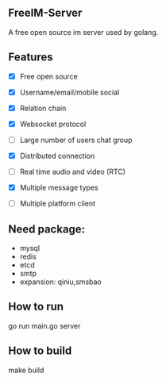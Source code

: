## FreeIM-Server

A free open source im server used by golang.

## Features

- [x] Free open source
- [x] Username/email/mobile social

- [x] Relation chain
- [x] Websocket protocol
- [ ] Large number of users chat group

- [x] Distributed connection
- [ ] Real time audio and video (RTC)
- [x] Multiple message types
- [ ] Multiple platform client

## Need package:

- mysql
- redis
- etcd
- smtp
- expansion: qiniu,smsbao

## How to run

go run main.go server

## How to build

make build